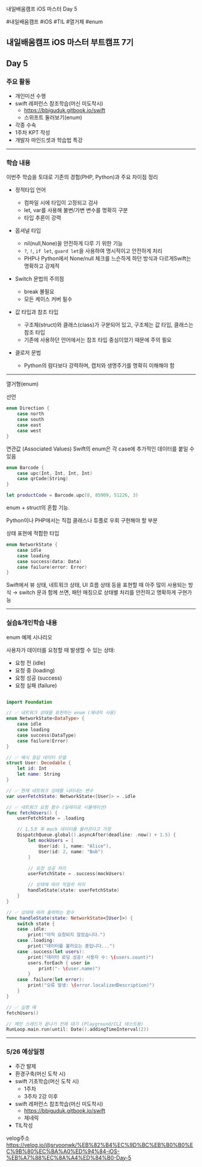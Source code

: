 
내일배움캠프 iOS 마스터 Day 5

#내일배움캠프 #iOS #TIL #열거체 #enum


## 내일배움캠프 iOS 마스터 부트캠프 7기

## Day 5

### 주요 활동
- 개인미션 수행
- swift 레퍼런스 참조학습(머신 미도착시)
    + https://bbiguduk.gitbook.io/swift
    + 스위프트 둘러보기(enum)
- 각종 수속
- 1주차 KPT 작성
- 개발자 마인드셋과 학습법 특강
---

### 학습 내용

이번주 학습을 토대로 기존의 경험(PHP, Python)과 주요 차이점 정리

+ 정적타입 언어
    - 컴파일 시에 타입이 고정되고 검사
    - let, var를 사용해 불변/가변 변수를 명확히 구분
    - 타입 추론이 강력

+ 옵셔널 타입
    - nil(null,None)을 안전하게 다루 기 위한 기능
    - ``?``, ``!``, ``if let``, ``guard let``을 사용하여 명시적이고 안전하게 처리
    -  PHP나 Python에서 None/null 체크를 느슨하게 하던 방식과 다르게Swift는 명확하고 강제적

+ Switch 문법의 주의점
    - break 불필요
    - 모든 케이스 커버 필수

+ 값 타입과 참조 타입
    - 구조체(struct)와 클래스(class)가 구분되어 있고, 구조체는 값 타입, 클래스는 참조 타입
    - 기존에 사용하던 언어에서는 참조 타입 중심이었기 때문에 주의 필요

+ 클로저 문법
    - Python의 람다보다 강력하며, 캡처와 생명주기를 명확히 이해해야 함

---
열거형(enum)

선언
```swift
enum Direction {
    case north
    case south
    case east
    case west
}
```

연관값 (Associated Values)
Swift의 enum은 각 case에 추가적인 데이터를 붙일 수 있음
```swift
enum Barcode {
    case upc(Int, Int, Int, Int)
    case qrCode(String)
}

let productCode = Barcode.upc(8, 85909, 51226, 3)
```
enum + struct의 혼합 기능. 

Python이나 PHP에서는 직접 클래스나 튜플로 우회 구현해야 할 부분

상태 표현에 적합한 타입

```swift
enum NetworkState {
    case idle
    case loading
    case success(data: Data)
    case failure(error: Error)
}
```
Swift에서 뷰 상태, 네트워크 상태, UI 흐름 상태 등을 표현할 때 아주 많이 사용되는 방식
→ switch 문과 함께 쓰면, 패턴 매칭으로 상태별 처리를 안전하고 명확하게 구현가능


---
### 실습&개인학습 내용
 
enum 예제 시나리오

사용자가 데이터를 요청할 때 발생할 수 있는 상태:

+ 요청 전 (idle)
+ 요청 중 (loading)
+ 요청 성공 (success)
+ 요청 실패 (failure)

```swift

import Foundation

// ✅ 네트워크 상태를 표현하는 enum (제네릭 사용)
enum NetworkState<DataType> {
    case idle
    case loading
    case success(DataType)
    case failure(Error)
}

// ✅ 예시 응답 데이터 모델
struct User: Decodable {
    let id: Int
    let name: String
}

// ✅ 현재 네트워크 상태를 나타내는 변수
var userFetchState: NetworkState<[User]> = .idle

// ✅ 네트워크 요청 함수 (딜레이로 시뮬레이션)
func fetchUsers() {
    userFetchState = .loading

    // 1.5초 후 mock 데이터를 불러온다고 가정
    DispatchQueue.global().asyncAfter(deadline: .now() + 1.5) {
        let mockUsers = [
            User(id: 1, name: "Alice"),
            User(id: 2, name: "Bob")
        ]

        // 요청 성공 처리
        userFetchState = .success(mockUsers)

        // 상태에 따라 적절히 처리
        handleState(state: userFetchState)
    }
}

// ✅ 상태에 따라 출력하는 함수
func handleState(state: NetworkState<[User]>) {
    switch state {
    case .idle:
        print("아직 요청되지 않았습니다.")
    case .loading:
        print("데이터를 불러오는 중입니다...")
    case .success(let users):
        print("데이터 로딩 성공! 사용자 수: \(users.count)")
        users.forEach { user in
            print("- \(user.name)")
        }
    case .failure(let error):
        print("오류 발생: \(error.localizedDescription)")
    }
}

// ✅ 실행 예
fetchUsers()

// 메인 스레드가 끝나기 전에 대기 (Playground/CLI 테스트용)
RunLoop.main.run(until: Date().addingTimeInterval(2))
```


---
### 5/26 예상일정

- 주간 발제
- 환경구축(머신 도착 시)
- swift 기초학습(머신 도착 시)
    + 1주차
    + 3주차 2강 이후
- swift 레퍼런스 참조학습(머신 미도착시)
    + https://bbiguduk.gitbook.io/swift
    + 제네릭
- TIL작성

velog주소
https://velog.io/@sryoonwk/%EB%82%B4%EC%9D%BC%EB%B0%B0%EC%9B%80%EC%BA%A0%ED%94%84-iOS-%EB%A7%88%EC%8A%A4%ED%84%B0-Day-5